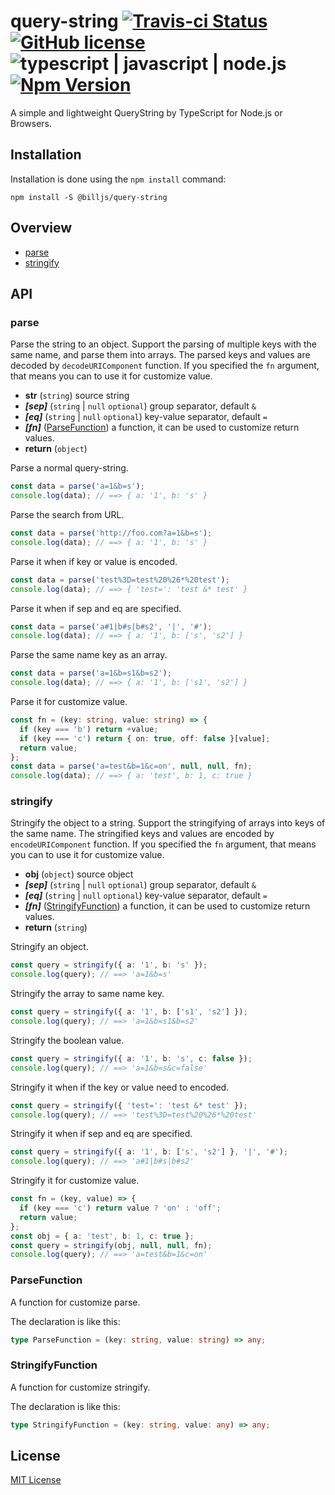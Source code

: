 # query-string [![Travis-ci Status](https://api.travis-ci.org/billjs/query-string.svg?branch=master)](https://travis-ci.org/billjs/query-string) [![GitHub license](https://img.shields.io/badge/license-MIT-blue.svg)](https://github.com/billjs/query-string/blob/master/LICENSE) ![typescript | javascript | node.js](https://img.shields.io/badge/language-typescript%20%7C%20javascript%20%7C%20node.js-yellow.svg) [![Npm Version](https://img.shields.io/npm/v/@billjs/query-string.svg)](https://www.npmjs.com/package/@billjs/query-string)

A simple and lightweight QueryString by TypeScript for Node.js or Browsers.

## Installation

Installation is done using the `npm install` command:

```shell
npm install -S @billjs/query-string
```

## Overview

- [parse](#parse)
- [stringify](#stringify)

## API

### parse

Parse the string to an object. Support the parsing of multiple keys with the same name, and parse them into arrays.
The parsed keys and values are decoded by `decodeURIComponent` function.
If you specified the `fn` argument, that means you can to use it for customize value.

- **str** (`string`) source string
- _**[sep]**_ (`string` | `null` `optional`) group separator, default `&`
- _**[eq]**_ (`string` | `null` `optional`) key-value separator, default `=`
- _**[fn]**_ ([ParseFunction](#parsefunction)) a function, it can be used to customize return values.
- **return** (`object`)

Parse a normal query-string.

```typescript
const data = parse('a=1&b=s');
console.log(data); // ==> { a: '1', b: 's' }
```

Parse the search from URL.

```typescript
const data = parse('http://foo.com?a=1&b=s');
console.log(data); // ==> { a: '1', b: 's' }
```

Parse it when if key or value is encoded.

```typescript
const data = parse('test%3D=test%20%26*%20test');
console.log(data); // ==> { 'test=': 'test &* test' }
```

Parse it when if sep and eq are specified.

```typescript
const data = parse('a#1|b#s|b#s2', '|', '#');
console.log(data); // ==> { a: '1', b: ['s', 's2'] }
```

Parse the same name key as an array.

```typescript
const data = parse('a=1&b=s1&b=s2');
console.log(data); // ==> { a: '1', b: ['s1', 's2'] }
```

Parse it for customize value.

```typescript
const fn = (key: string, value: string) => {
  if (key === 'b') return +value;
  if (key === 'c') return { on: true, off: false }[value];
  return value;
};
const data = parse('a=test&b=1&c=on', null, null, fn);
console.log(data); // ==> { a: 'test', b: 1, c: true }
```

### stringify

Stringify the object to a string. Support the stringifying of arrays into keys of the same name.
The stringified keys and values are encoded by `encodeURIComponent` function.
If you specified the `fn` argument, that means you can to use it for customize value.

- **obj** (`object`) source object
- _**[sep]**_ (`string` | `null` `optional`) group separator, default `&`
- _**[eq]**_ (`string` | `null` `optional`) key-value separator, default `=`
- _**[fn]**_ ([StringifyFunction](#stringifyfunction)) a function, it can be used to customize return values.
- **return** (`string`)

Stringify an object.

```typescript
const query = stringify({ a: '1', b: 's' });
console.log(query); // ==> 'a=1&b=s'
```

Stringify the array to same name key.

```typescript
const query = stringify({ a: '1', b: ['s1', 's2'] });
console.log(query); // ==> 'a=1&b=s1&b=s2'
```

Stringify the boolean value.

```typescript
const query = stringify({ a: '1', b: 's', c: false });
console.log(query); // ==> 'a=1&b=s&c=false'
```

Stringify it when if the key or value need to encoded.

```typescript
const query = stringify({ 'test=': 'test &* test' });
console.log(query); // ==> 'test%3D=test%20%26*%20test'
```

Stringify it when if sep and eq are specified.

```typescript
const query = stringify({ a: '1', b: ['s', 's2'] }, '|', '#');
console.log(query); // ==> 'a#1|b#s|b#s2'
```

Stringify it for customize value.

```typescript
const fn = (key, value) => {
  if (key === 'c') return value ? 'on' : 'off';
  return value;
};
const obj = { a: 'test', b: 1, c: true };
const query = stringify(obj, null, null, fn);
console.log(query); // ==> 'a=test&b=1&c=on'
```

### ParseFunction

A function for customize parse.

The declaration is like this:

```typescript
type ParseFunction = (key: string, value: string) => any;
```

### StringifyFunction

A function for customize stringify.

The declaration is like this:

```typescript
type StringifyFunction = (key: string, value: any) => any;
```

## License

[MIT License](LICENSE)
